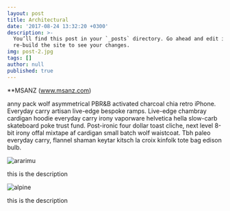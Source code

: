 ```yaml
---
layout: post
title: Architectural
date: '2017-08-24 13:32:20 +0300'
description: >-
  You’ll find this post in your `_posts` directory. Go ahead and edit it and
  re-build the site to see your changes.
img: post-2.jpg
tags: []
author: null
published: true
---
```



**MSANZ (www.msanz.com)

anny pack wolf asymmetrical PBR&B activated charcoal chia retro iPhone. Everyday carry artisan live-edge bespoke ramps. Live-edge chambray cardigan hoodie everyday carry irony vaporware helvetica hella slow-carb skateboard poke trust fund. Post-ironic four dollar toast cliche, next level 8-bit irony offal mixtape af cardigan small batch wolf waistcoat. Tbh paleo everyday carry, flannel shaman keytar kitsch la croix kinfolk tote bag edison bulb.

![ararimu]({{site.baseurl}}/assets/img/ararimu_1.jpg)


this is the description

![alpine]({{site.baseurl}}/assets/img/alpine.jpg)

this is the description

[jekyll-docs]: https://jekyllrb.com/docs/home
[jekyll-gh]:   https://github.com/jekyll/jekyll
[jekyll-talk]: https://talk.jekyllrb.com/
